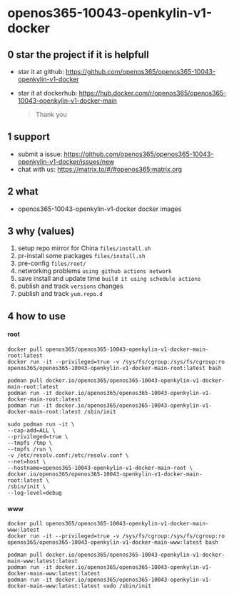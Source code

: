 # openos365-10043-openkylin-v1-docker

## 0 star the project if it is helpfull

* star it at github: https://github.com/openos365/openos365-10043-openkylin-v1-docker
* star it at dockerhub: https://hub.docker.com/r/openos365/openos365-10043-openkylin-v1-docker-main

  > Thank you

## 1 support

* submit a issue: https://github.com/openos365/openos365-10043-openkylin-v1-docker/issues/new
* chat with us: https://matrix.to/#/#openos365:matrix.org

## 2 what

* openos365-10043-openkylin-v1-docker docker images
  
## 3 why (values)

1. setup repo mirror for China `files/install.sh`
1. pr-install some packages `files/install.sh`
1. pre-config `files/root/`
1. networking problems `using github actions network`
1. save install and update time `build it using schedule actions`
1. publish and track `versions` changes
1. publish and track `yum.repo.d`

## 4 how to use

#### root
```
docker pull openos365/openos365-10043-openkylin-v1-docker-main-root:latest
docker run -it --privileged=true -v /sys/fs/cgroup:/sys/fs/cgroup:ro openos365/openos365-10043-openkylin-v1-docker-main-root:latest bash

podman pull docker.io/openos365/openos365-10043-openkylin-v1-docker-main-root:latest
podman run -it docker.io/openos365/openos365-10043-openkylin-v1-docker-main-root:latest
podman run -it docker.io/openos365/openos365-10043-openkylin-v1-docker-main-root:latest /sbin/init

sudo podman run -it \
--cap-add=ALL \
--privileged=true \
--tmpfs /tmp \
--tmpfs /run \
-v /etc/resolv.conf:/etc/resolv.conf \
--net=host \
--hostname=openos365-10043-openkylin-v1-docker-main-root \
docker.io/openos365/openos365-10043-openkylin-v1-docker-main-root:latest \
/sbin/init \
--log-level=debug

```
#### www

```
docker pull openos365/openos365-10043-openkylin-v1-docker-main-www:latest
docker run -it --privileged=true -v /sys/fs/cgroup:/sys/fs/cgroup:ro openos365/openos365-10043-openkylin-v1-docker-main-www:latest bash

podman pull docker.io/openos365/openos365-10043-openkylin-v1-docker-main-www:latest:latest
podman run -it docker.io/openos365/openos365-10043-openkylin-v1-docker-main-www:latest:latest
podman run -it docker.io/openos365/openos365-10043-openkylin-v1-docker-main-www:latest:latest sudo /sbin/init
```
